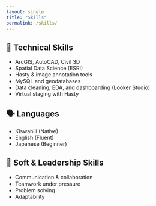 ```yaml
---
layout: single
title: "Skills"
permalink: /skills/
---
```


## 🧠 Technical Skills

- ArcGIS, AutoCAD, Civil 3D  
- Spatial Data Science (ESRI)  
- Hasty & image annotation tools  
- MySQL and geodatabases  
- Data cleaning, EDA, and dashboarding (Looker Studio)  
- Virtual staging with Hasty

## 🗣️ Languages

- Kiswahili (Native)  
- English (Fluent)  
- Japanese (Beginner)

## 🧭 Soft & Leadership Skills

- Communication & collaboration  
- Teamwork under pressure  
- Problem solving 
- Adaptability
  
